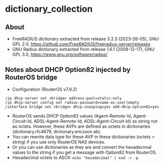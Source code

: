 # dictionary_collection

## About

- FreeRADIUS dictionary extracted from release 3.2.3 (2023-26-05), GNU GPL 2.0, https://github.com/FreeRADIUS/freeradius-server/releases
- GNU Radius dictionary extracted from release 1.6.1 (2008-12-17), GNU GPL 3.0, https://www.gnu.org/software/radius/

## Notes about DHCP Option82 injected by RouterOS bridge

- Configuration (RouterOS v7.9.2)
```
/ip dhcp-server set <bridge> address-pool=static-only
/ip dhcp-server config set radius-password=same-as-user|empty
/interface bridge set <bridge> dhcp-snooping=yes add-dhcp-option82=yes
```

- RouterOS sends DHCP Option82 values (Agent-Remote-Id, Agent-Circuit-Id, ADSL-Agent-Remote-Id, ADSL-Agent-Circuit-Id) as string not as octets. However, these AVPs are defined as octets in dictionaries (dictionary.rfc4679, dictionary.ericsson.ab).
- You can rewrite data type for these AVP in these dictionaries (octets > string) if you use only RouterOS NAS devices.
- Or you can use dictionaries as they are and convert the hexadecimal values to the string if you get a message with Option82 from RouterOS.
- Hexadecimal octets to ASCII: `echo "hexadecimal" | xxd -r -p`